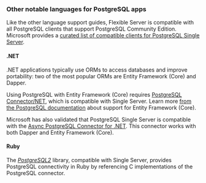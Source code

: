 ### Other notable languages for PostgreSQL apps

Like the other language support guides, Flexible Server is compatible with all PostgreSQL clients that support PostgreSQL Community Edition. Microsoft provides a [curated list of compatible clients for PostgreSQL Single Server](https://learn.microsoft.com/azure/postgresql/flexible-server/concepts-compatibility).

#### .NET

.NET applications typically use ORMs to access databases and improve portability: two of the most popular ORMs are Entity Framework (Core) and Dapper.

Using PostgreSQL with Entity Framework (Core) requires [PostgreSQL Connector/NET](https://github.com/PostgreSQL/PostgreSQL-connector-net), which is compatible with Single Server. Learn more [from the PostgreSQL documentation](https://dev.PostgreSQL.com/doc/connector-net/en/connector-net-entityframework-core.html) about support for Entity Framework (Core).

Microsoft has also validated that PostgreSQL Single Server is compatible with the [Async PostgreSQL Connector for .NET](https://github.com/PostgreSQL-net/PostgreSQLConnector). This connector works with both Dapper and Entity Framework (Core).

#### Ruby

The [*PostgreSQL2*](https://github.com/brianmario/PostgreSQL2) library, compatible with Single Server, provides PostgreSQL connectivity in Ruby by referencing C implementations of the PostgreSQL connector.
